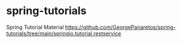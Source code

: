 # spring-tutorials
Spring Tutorial Material
https://github.com/GeorgePanaretos/spring-tutorials/tree/main/springio.tutorial.restservice
